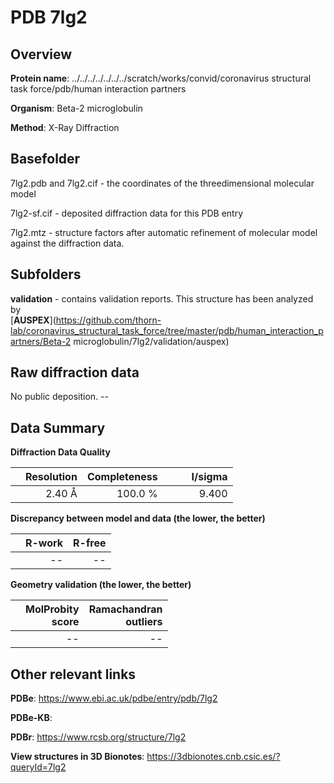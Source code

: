 # PDB 7lg2

## Overview

**Protein name**: ../../../../../../../scratch/works/convid/coronavirus structural task force/pdb/human interaction partners

**Organism**: Beta-2 microglobulin

**Method**: X-Ray Diffraction



## Basefolder

7lg2.pdb and 7lg2.cif - the coordinates of the threedimensional molecular model

7lg2-sf.cif - deposited diffraction data for this PDB entry

7lg2.mtz - structure factors after automatic refinement of molecular model against the diffraction data.

## Subfolders





**validation** - contains validation reports. This structure has been analyzed by <br>[**AUSPEX**](https://github.com/thorn-lab/coronavirus_structural_task_force/tree/master/pdb/human_interaction_partners/Beta-2 microglobulin/7lg2/validation/auspex)     



## Raw diffraction data

No public deposition. --<br> 

## Data Summary
**Diffraction Data Quality**

|   | Resolution | Completeness| I/sigma |
|---|-------------:|----------------:|--------------:|
|   |2.40 Å|100.0 %|<img width=50/>9.400|

**Discrepancy between model and data (the lower, the better)**

|   | **R-work**| **R-free**   
|---|-------------:|----------------:|           
||--|--|

**Geometry validation (the lower, the better)**

|   |**MolProbity<br>score**| **Ramachandran<br>outliers** 
|---|-------------:|----------------:|
||--|--|

 

 



## Other relevant links 
**PDBe**:  https://www.ebi.ac.uk/pdbe/entry/pdb/7lg2

**PDBe-KB**:  
 
**PDBr**: https://www.rcsb.org/structure/7lg2 

**View structures in 3D Bionotes**: https://3dbionotes.cnb.csic.es/?queryId=7lg2


